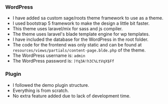 ### WordPress
- I have added sa custom sage/roots theme framework to use as a theme.
- I used bootstrap 5 framework to make the design a little bit faster.
- This theme uses laravel/mix for sass and js compiler.
- The theme uses laravel's blade template engine for wp templates.
- I have included the database for the WordPress in the root folder.
- The code for the frontend was only static and can be found at `resources/views/partials/content-page.blde.php` of the theme.
- The WordPress username is: `admin`
- The WordPress password is: `)Yq3A!h3C%LtVqX$Ff`

### Plugin
- I followed the demo plugin structure.
- Everything is from scratch.
- No extra feature added due to lack of development time.